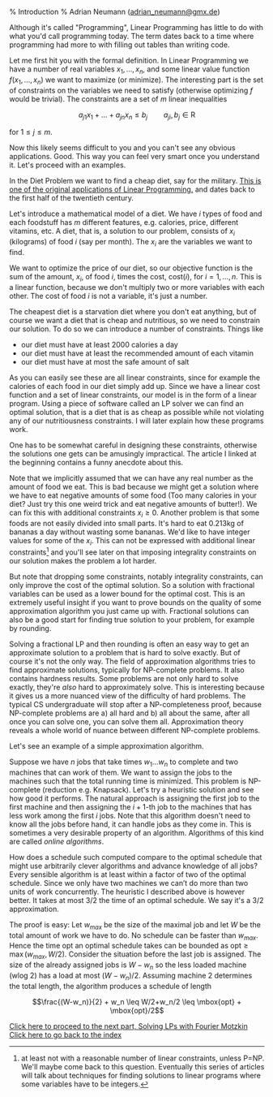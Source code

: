 % Introduction
% Adrian Neumann (adrian_neumann@gmx.de)

Although it's called "Programming", Linear Programming has little to do with what you'd call programming today. The term dates back to a time where programming had more to with filling out tables than writing code.

Let me first hit you with the formal definition. In Linear Programming we have a number of real variables $x_1, \ldots, x_n$, and some linear value function $f(x_1, \ldots, x_n)$ we want to maximize (or minimize). The interesting part is the set of constraints on the variables we need to satisfy (otherwise optimizing $f$ would be trivial). The constraints are a set of $m$ linear inequalities 

$$a_{j1}x_1 + \ldots + a_{jn} x_n \leq b_j \qquad a_{ji},b_j \in \mbox{R}$$

for $1\leq j\leq m$.

Now this likely seems difficult to you and you can't see any obvious applications. Good. This way you can feel very smart once you understand it. Let's proceed with an examples.

In the Diet Problem we want to find a cheap diet, say for the military. [This is one of the original applications of Linear Programming.](http://www.jstor.org/stable/25061369) and dates back to the first half of the twentieth century.

Let's introduce a mathematical model of a diet. We have $i$ types of food and each foodstuff has $m$ different features, e.g. calories, price, different vitamins, etc. A diet, that is, a solution to our problem, consists of $x_i$ (kilograms) of food $i$ (say per month). The $x_i$ are the variables we want to find.

We want to optimize the price of our diet, so our objective function is the sum of the amount, $x_i$, of food $i$, times the cost, cost($i$), for $i=1,\ldots, n$. This is a linear function, because we don't multiply two or more variables with each other. The cost of food $i$ is not a variable, it's just a number.

The cheapest diet is a starvation diet where you don't eat anything, but of course we want a diet that is cheap and nutritious, so we need to constrain our solution. To do so we can introduce a number of constraints. Things like 

* our diet must have at least 2000 calories a day
* our diet must have at least the recommended amount of each vitamin
* our diet must have at most the safe amount of salt

As you can easily see these are all linear constraints, since for example the calories of each food in our diet simply add up. Since we have a linear cost function and a set of linear constraints, our model is in the form of a linear program. Using a piece of software called an LP solver we can find an optimal solution, that is a diet that is as cheap as possible while not violating any of our nutritiousness constraints. I will later explain how these programs work.

One has to be somewhat careful in designing these constraints, otherwise the solutions one gets can be amusingly impractical. The article I linked at the beginning contains a funny anecdote about this.

Note that we implicitly assumed that we can have any real number as the amount of food we eat. This is bad because we might get a solution where we have to eat negative amounts of some food (Too many calories in your diet? Just try this one weird trick and eat negative amounts of butter!). We can fix this with additional constraints $x_i \ge 0$. Another problem is that some foods are not easily divided into small parts. It's hard to eat 0.213kg of bananas a day without wasting some bananas. We'd like to have integer values for some of the $x_i$. This can not be expressed with additional linear constraints[^1] and you'll see later on that imposing integrality constraints on our solution makes the problem a lot harder. 

But note that dropping some constraints, notably integrality constraints, can only improve the cost of the optimal solution. So a solution with fractional variables can be used as a lower bound for the optimal cost. This is an extremely useful insight if you want to prove bounds on the quality of some approximation algorithm you just came up with. Fractional solutions can also be a good start for finding true solution to your problem, for example by rounding.

Solving a fractional LP and then rounding is often an easy way to get an approximate solution to a problem that is hard to solve exactly. But of course it's not the only way. The field of approximation algorithms tries to find approximate solutions, typically for NP-complete problems. It also contains hardness results. Some problems are not only hard to solve exactly, they're *also* hard to approximately solve. This is interesting because it gives us a more nuanced view of the difficulty of hard problems. The typical CS undergraduate will stop after a NP-completeness proof, because NP-complete problems are a) all hard and b) all about the same, after all once you can solve one, you can solve them all. Approximation theory reveals a whole world of nuance between different NP-complete problems.

Let's see an example of a simple approximation algorithm.

Suppose we have $n$ jobs that take times $w_1 \ldots w_n$ to complete and two machines that can work of them. We want to assign the jobs to the machines such that the total running time is minimized. This problem is NP-complete (reduction e.g. Knapsack). Let's try a heuristic solution and see how good it performs. The natural approach is assigning the first job to the first machine and then assigning the $i+1$-th job to the machines that has less work among the first $i$ jobs. Note that this algorithm doesn't need to know all the jobs before hand, it can handle jobs as they come in. This is sometimes a very desirable property of an algorithm. Algorithms of this kind are called *online algorithms*.

How does a schedule such computed compare to the optimal schedule that might use arbitrarily clever algorithms and advance knowledge of all jobs? Every sensible algorithm is at least within a factor of two of the optimal schedule. Since we only have two machines we can’t do more than two units of work concurrently. The heuristic I described above is however better. It takes at most $3/2$ the time of an optimal schedule. We say it's a $3/2$ approximation.

The proof is easy: Let $w_{max}$ be the size of the maximal job and let $W$ be the total amount of work we have to do. No schedule can be faster than $w_{max}$. Hence the time $\mbox{opt}$ an optimal schedule takes can be bounded as $\mbox{opt} \geq \max (w_{max}, W/2)$. Consider the situation before the last job is assigned. The size of the already assigned jobs is $W-w_n$ so the less loaded machine (wlog 2) has a load at most $(W-w_n)/2$. Assuming machine 2 determines the total length, the algorithm produces a schedule of length

$$\frac{(W-w_n)}{2} + w_n \leq W/2+w_n/2 \leq \mbox{opt} + \mbox{opt}/2$$

[Click here to proceed to the next part, Solving LPs with Fourier Motzkin](fourier-motzkin.html)  
[Click here to go back to the index](../linear_optimization.html)



[^1]: at least not with a reasonable number of linear constraints, unless P=NP. We'll maybe come back to this question. Eventually this series of articles will talk about techniques for finding solutions to linear programs where some variables have to be integers. 
